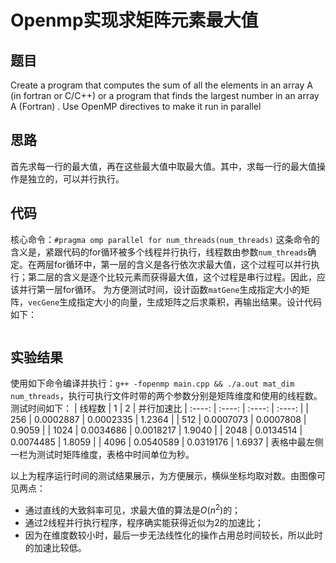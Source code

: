 ﻿
# Openmp实现求矩阵元素最大值
## 题目
Create a program that computes the sum of all the elements in an array A (in fortran or C/C++) or a program that finds the largest number in an array A (Fortran) . Use OpenMP directives to make it run in parallel
## 思路
首先求每一行的最大值，再在这些最大值中取最大值。其中，求每一行的最大值操作是独立的，可以并行执行。
## 代码
核心命令：`#pragma omp parallel for num_threads(num_threads)`
这条命令的含义是，紧跟代码的for循环被多个线程并行执行，线程数由参数`num_threads`确定。在两层for循环中，第一层的含义是各行依次求最大值，这个过程可以并行执行；第二层的含义是逐个比较元素而获得最大值，这个过程是串行过程。因此，应该并行第一层for循环。
为方便测试时间，设计函数`matGene`生成指定大小的矩阵，`vecGene`生成指定大小的向量，生成矩阵之后求乘积，再输出结果。设计代码如下：
```cpp
```
## 实验结果
使用如下命令编译并执行：`g++ -fopenmp main.cpp && ./a.out mat_dim num_threads`，执行可执行文件时带的两个参数分别是矩阵维度和使用的线程数。
测试时间如下：
| 线程数 | 1 | 2 | 并行加速比
| :----: | :----: | :----: | :----: |
| 256 | 0.0002887 | 0.0002335 | 1.2364 |
| 512 | 0.0007073 | 0.0007808 | 0.9059 |
| 1024 | 0.0034686 | 0.0018217 | 1.9040 |
| 2048 | 0.0134514 | 0.0074485 | 1.8059 |
| 4096 | 0.0540589 | 0.0319176 | 1.6937 |
表格中最左侧一栏为测试时矩阵维度，表格中时间单位为秒。

以上为程序运行时间的测试结果展示，为方便展示，横纵坐标均取对数。由图像可见两点：
* 通过直线的大致斜率可见，求最大值的算法是$O(n^2)$的；
* 通过2线程并行执行程序，程序确实能获得近似为2的加速比；
* 因为在维度数较小时，最后一步无法线性化的操作占用总时间较长，所以此时的加速比较低。
